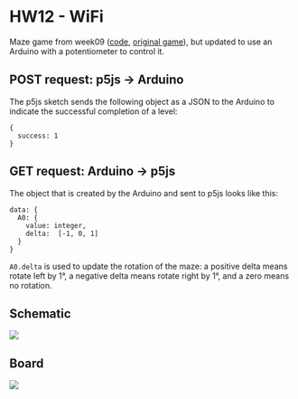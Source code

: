 # HW12 - WiFi

Maze game from week09 ([code](https://github.com/DM-GY-6063-2023F-D/week09/tree/main/play-maze), [original game](https://dm-gy-6063-2023f-d.github.io/week09/play-maze/)), but updated to use an Arduino with a potentiometer to control it.

## POST request: p5js -> Arduino

The p5js sketch sends the following object as a JSON to the Arduino to indicate the successful completion of a level:

```
{
  success: 1
}
```

## GET request: Arduino -> p5js

The object that is created by the Arduino and sent to p5js looks like this:

```
data: {
  A0: {
    value: integer,
    delta:  [-1, 0, 1]
  }
}
```

```A0.delta``` is used to update the rotation of the maze: a positive delta means rotate left by 1°, a negative delta means rotate right by 1°, and a zero means no rotation.

## Schematic

![](./imgs/HW12-WiFi_sch.jpg)

## Board

![](./imgs/HW12-WiFi_bb.jpg)
